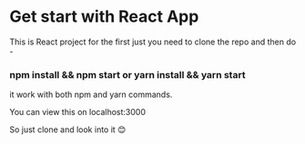 # Get start with React App

This is React project for the first just you need to clone the repo and then do - 

### npm install && npm start or yarn install && yarn start

it work with both npm and yarn commands.

You can view this on localhost:3000

So just clone and look into it 😊
